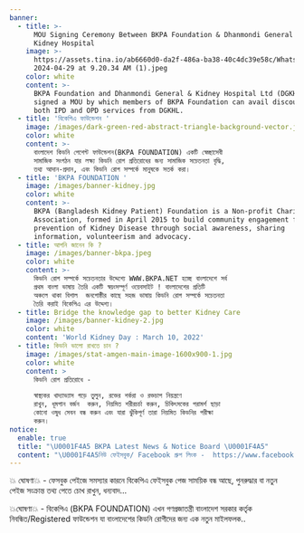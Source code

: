 ```yaml
---
banner:
  - title: >-
      MOU Signing Ceremony Between BKPA Foundation & Dhanmondi General and
      Kidney Hospital
    image: >-
      https://assets.tina.io/ab6660d0-da2f-486a-ba38-40c4dc39e58c/WhatsApp Image
      2024-04-29 at 9.20.34 AM (1).jpeg
    color: white
    content: >-
      BKPA Foundation and Dhanmondi General & Kidney Hospital Ltd (DGKHL) has
      signed a MOU by which members of BKPA Foundation can avail discount in
      both IPD and OPD services from DGKHL.
  - title: 'বিকেপিএ ফাউন্ডেশন '
    image: /images/dark-green-red-abstract-triangle-background-vector.jpg
    color: white
    content: >-
      বাংলাদেশ কিডনি পেশেন্ট ফাউন্ডেশন(BKPA FOUNDATION) একটি স্বেচ্ছাসেবী
      সামাজিক সংগঠন যার লক্ষ্য কিডনি রোগ প্রতিরোধের জন্য সামাজিক সচেতনতা বৃদ্ধি,
      তথ্য আদান-প্রদান, এবং কিডনি রোগ সম্পর্কে মানুষকে সতর্ক করা।
  - title: 'BKPA FOUNDATION '
    image: /images/banner-kidney.jpg
    color: white
    content: >-
      BKPA (Bangladesh Kidney Patient) Foundation is a Non-profit Charitable
      Association, formed in April 2015 to build community engagement for the
      prevention of Kidney Disease through social awareness, sharing
      information, volunteerism and advocacy.
  - title: আপনি জানেন কি ?
    image: /images/banner-bkpa.jpeg
    color: white
    content: >-
      কিডনি রোগ সম্পর্কে সচেতনতার উদ্দেশ্যে WWW.BKPA.NET হচ্ছে বাংলাদেশে সর্ব
      প্রথম বাংলা ভাষায় তৈরি একটি স্বয়ংসম্পূর্ণ ওয়েবসাইট ! বাংলাদেশের প্রতিটি
      অঞ্চলে থাকা বিশাল  জনগোষ্ঠীর কাছে সহজ ভাষায় কিডনি রোগ সম্পর্কে সচেতনতা
      তৈরি করাই বিকেপিএ এর উদ্দেশ্য।
  - title: Bridge the knowledge gap to better Kidney Care
    image: /images/banner-kidney-2.jpg
    color: white
    content: 'World Kidney Day : March 10, 2022'
  - title: কিডনি ভালো রাখতে চান ?
    image: /images/stat-amgen-main-image-1600x900-1.jpg
    color: white
    content: >
      কিডনি রোগ প্রতিরোধে - 

      স্বাস্থ্যকর খাদ্যাভ্যাস গড়ে তুলুন, রক্তের শর্করা ও রক্তচাপ নিয়ন্ত্রণে
      রাখুন, ধূমপান বর্জন  করুন, নিয়মিত শরীরচর্চা করুন, চিকিৎসকের পরামর্শ ছাড়া
      কোনো ওষুধ সেবন বন্ধ করুন এবং যারা ঝুঁকিপূর্ণ তারা নিয়মিত কিডনির পরীক্ষা
      করুন। 
notice:
  enable: true
  title: "\U0001F4A5 BKPA Latest News & Notice Board \U0001F4A5"
  content: "\U0001F4A5নিউ ফেইসবুক/ Facebook গ্রুপ লিংক -  https://www.facebook.com/share/g/18E7Cc81QB/\n\nNew BKPA Facebook group, যারা শুধুমাত্র কিডনি রোগী বা ডায়ালাইসিস বা কিডনি ট্রান্সপ্লান্ট রেসিপিয়েন্ট বা তাদের পরিবারের সদস্য/কেয়ার গিভার বা চিকিৎসক বা স্বেচ্ছাসেবক তাদেরকে ইনভাইট করার অনুরোধ করছি.....আমাদের সকলের উপকারের জন্য, ধন্যবাদ.\n\n\n\U0001F4A5 ঘোষণা\U0001F4A5 -  BKPA ফেইসবুক পেইজে সমস্যার কারনে বিকেপিএ ফেইসবুক পেইজ সাময়িক বন্ধ আছে, পুনরুদ্ধার বা নতুন পেইজ সংক্রান্ত তথ্য পেতে চোখ রাখুন, ধন্যবাদ...\n\n\U0001F4A5ঘোষণা\U0001F4A5 -  বিকেপিএ (BKPA FOUNDATION) এখন গণপ্রজাতন্ত্রী বাংলাদেশ সরকার কর্তৃক নিবন্ধিত/Registered ফাউন্ডেশন যা বাংলাদেশের কিডনি রোগীদের জন্য এক নতুন মাইলফলক..\n"
---
```


💥 ঘোষণা💥 -  ফেসবুক পেইজে সমস্যার কারনে বিকেপিএ ফেইসবুক পেজ সাময়িক বন্ধ আছে, পুনরুদ্ধার বা নতুন পেইজ সংক্রান্ত তথ্য পেতে চোখ রাখুন, ধন্যবাদ...

💥ঘোষণা💥 -  বিকেপিএ (BKPA FOUNDATION) এখন গণপ্রজাতন্ত্রী বাংলাদেশ সরকার কর্তৃক নিবন্ধিত/Registered ফাউন্ডেশন যা বাংলাদেশের কিডনি রোগীদের জন্য এক নতুন মাইলফলক..
